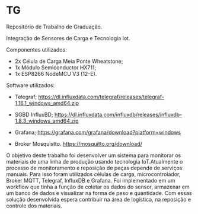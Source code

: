 # TG
Repositório de Trabalho de Graduação.

Integração de Sensores de Carga e Tecnologia Iot.

Componentes utilizados:
- 2x Célula de Carga Meia Ponte Wheatstone;
- 1x Módulo Semiconductor HX711;
- 1x ESP8266 NodeMCU V3 (12-E).

Software utilizados:
- Telegraf;
https://dl.influxdata.com/telegraf/releases/telegraf-1.16.1_windows_amd64.zip

- SGBD InfluxBD;
https://dl.influxdata.com/influxdb/releases/influxdb-1.8.3_windows_amd64.zip

- Grafana;
https://grafana.com/grafana/download?platform=windows

- Broker Mosquistto.
https://mosquitto.org/download/

O objetivo deste trabalho foi desenvolver um sistema para monitorar os materiais de uma linha de produção usando 
tecnologia IoT.Atualmente o processo de monitoramento e reposição de peças depende de serviços manuais. Para isso
foram utilizados células de carga, microcontrolador, Broker MQTT, Telegraf, InfluxDB e Grafana. Foi implementado
em um workflow que tinha a função de coletar os dados do sensor, armazenar em um banco de dados e visualizar na 
forma de peso e quantidade. Com essas solução desenvolvida espera contribuir na área de logística, na reposição e
controle dos materiais.
